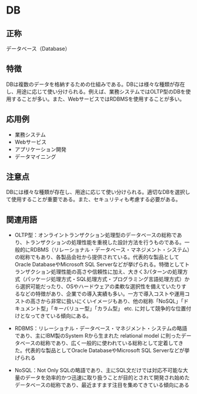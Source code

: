 

# DB
## 正称
データベース（Database）
## 特徴
DBは複数のデータを格納するための仕組みである。DBには様々な種類が存在し、用途に応じて使い分けられる。例えば、業務システムではOLTP型のDBを使用することが多い。また、WebサービスではRDBMSを使用することが多い。
## 応用例
- 業務システム
- Webサービス
- アプリケーション開発
- データマイニング
## 注意点
DBには様々な種類が存在し、用途に応じて使い分けられる。適切なDBを選択して使用することが重要である。また、セキュリティも考慮する必要がある。
## 関連用語
- OLTP型：オンライントランザクション処理型のデータベースの総称であり、トランザクションの処理性能を重視した設計方法を行うものである。一般的にRDBMS（リレーショナル・データベース・マネジメント・システム）の総称でもあり、各製品会社から提供されている。代表的な製品としてOracle DatabaseやMicrosoft SQL Serverなどが挙げられる。特徴としてトランザクション処理性能の高さや信頼性に加え、大きく3パターンの処理方式（パッケージ処理方式・SQL処理方式・プログラミング言語処理方式）から選択可能だったり、OSやハードウェアの柔軟な選択性を備えていたりするなどの特徴があり、企業での導入実績も多い。一方で導入コストや運用コストの高さから非常に扱いにくいイメージもあり、他の総称「NoSQL」「ドキュメント型」「キーバリュー型」「カラム型」 etc. に対して競争的な位置付けとなってきている傾向にある。

- RDBMS：リレーショナル・データベース・マネジメント・システムの略語であり、主にIBM製のSystem Rから生まれた relational model に則ったデータベースの総称であり、広く一般的に使われている総称として定着してきた。代表的な製品としてOracle DatabaseやMicrosoft SQL Serverなどが挙げられる

- NoSQL：Not Only SQLの略語であり、主にSQL文だけでは対応不可能な大量のデータを効率的かつ迅速に取り扱うことが目的とされて開発され始めたデータベースの総称であり、最近ますます注目を集めてきている傾向にある